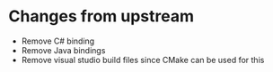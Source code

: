 # Changes from upstream

- Remove C# binding
- Remove Java bindings
- Remove visual studio build files since CMake can be used for this
